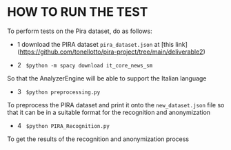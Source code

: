 # HOW TO RUN THE TEST

To perform tests on the Pira dataset, do as follows:

- 1 download the PIRA dataset `pira_dataset.json` at [this link] (https://github.com/tonellotto/pira-project/tree/main/deliverable2)


- 2 ` $python -m spacy download it_core_news_sm`

So that the AnalyzerEngine will be able to support the Italian language


- 3 ` $python preprocessing.py`

To preprocess the PIRA dataset and print it onto the `new_dataset.json` file so that it can be in a suitable format for the recognition and anonymization


- 4 ` $python PIRA_Recognition.py`

To get the results of the recognition and anonymization process

